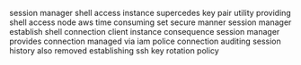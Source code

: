 session manager shell access instance supercedes key pair utility providing shell access node aws time consuming set secure manner session manager establish shell connection client instance consequence session manager provides connection managed via iam police connection auditing session history also removed establishing ssh key rotation policy